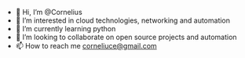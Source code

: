- 👋 Hi, I’m @Cornelius
- 👀 I’m interested in cloud technologies, networking and automation
- 🌱 I’m currently learning python
- 💞️ I’m looking to collaborate on open source projects and automation
- 📫 How to reach me corneliuce@gmail.com

<!---
Corneliuce/Corneliuce is a ✨ special ✨ repository because its `README.md` (this file) appears on your GitHub profile.
You can click the Preview link to take a look at your changes.
--->
